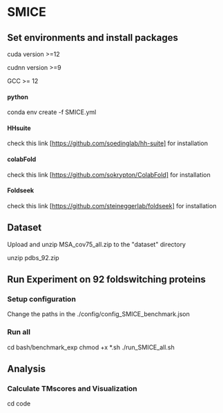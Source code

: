 # SMICE

## Set environments and install packages

cuda version >=12

cudnn version >=9

GCC >= 12

#### python
conda env create -f SMICE.yml

#### HHsuite
check this link [https://github.com/soedinglab/hh-suite] for installation

#### colabFold
check this link [https://github.com/sokrypton/ColabFold] for installation

#### Foldseek
check this link [https://github.com/steineggerlab/foldseek] for installation

## Dataset
Upload and unzip MSA_cov75_all.zip to the "dataset" directory

unzip pdbs_92.zip




## Run Experiment on 92 foldswitching proteins
### Setup configuration ###
Change the paths in the ./config/config_SMICE_benchmark.json

### Run all ###
cd bash/benchmark_exp
chmod +x *.sh
./run_SMICE_all.sh

## Analysis ##


### Calculate TMscores and Visualization
cd code

